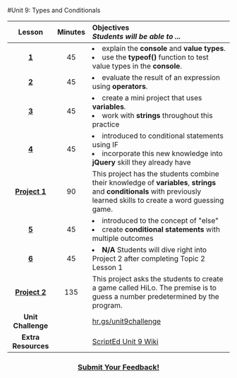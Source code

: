 #Unit 9: Types and Conditionals

|Lesson|Minutes|Objectives <br> *Students will be able to ...*|
|:-------:|:-------:|:-------|
|[**1**](https://docs.google.com/presentation/d/1sSs1eipYkWUv-Q2f89f8W7c7VonvglekrFlGgBDHXYc/edit#slide=id.g1b20bbcb39_0_1)|45|<li> explain  the **console** and **value types**.</li> <li> use the **typeof()** function to test value types in the **console**. </li>|
|[**2**](https://docs.google.com/presentation/d/1sSs1eipYkWUv-Q2f89f8W7c7VonvglekrFlGgBDHXYc/edit#slide=id.g1b20bbcb39_0_1)|45|<li> evaluate the result of an expression using **operators**.</li>|
|[**3**](https://docs.google.com/presentation/d/1sSs1eipYkWUv-Q2f89f8W7c7VonvglekrFlGgBDHXYc/edit#slide=id.g1b20bbcb39_0_1)|45|<li> create a mini project that uses **variables**.</li> <li> work with **strings** throughout this practice </li>|
|[**4**](https://docs.google.com/presentation/d/1sSs1eipYkWUv-Q2f89f8W7c7VonvglekrFlGgBDHXYc/edit#slide=id.g1b20bbcb39_0_1)|45|<li> introduced to conditional statements using IF</li> <li> incorporate this new knowledge into **jQuery** skill they already have </li> |
|[**Project 1**](https://docs.google.com/presentation/d/1sSs1eipYkWUv-Q2f89f8W7c7VonvglekrFlGgBDHXYc/edit#slide=id.g1b20bbcb39_0_1)|90|This project has the students combine their knowledge of **variables**, **strings** and **conditionals** with previously learned skills to create a word guessing game.|
|[**5**](https://docs.google.com/presentation/d/1sSs1eipYkWUv-Q2f89f8W7c7VonvglekrFlGgBDHXYc/edit#slide=id.g1b20bbcb39_0_1)|45|<li> introduced to the concept of "else"</li> <li> create **conditional statements** with multiple outcomes</li> |
|[**6**](https://docs.google.com/presentation/d/1sSs1eipYkWUv-Q2f89f8W7c7VonvglekrFlGgBDHXYc/edit#slide=id.g1b20bbcb39_0_1)|45|<li> <strong>N/A</strong> Students will dive right into Project 2 after completing Topic 2 Lesson 1</li> |
|[**Project 2**](https://docs.google.com/presentation/d/1sSs1eipYkWUv-Q2f89f8W7c7VonvglekrFlGgBDHXYc/edit#slide=id.g1b20bbcb39_0_1)|135|This project asks the students to create a game called HiLo. The premise is to guess a number predetermined by the program.|
|**Unit Challenge**||<a  href="hr.gs/unit9challenge">hr.gs/unit9challenge</a>|10|
|**Extra Resources**||<a href="https://github.com/ScriptEdcurriculum/curriculum2016/wiki/foundationsCourse#unit-9-conditionals-variables--strings">ScriptEd Unit 9 Wiki</a>|


<h3 align="center"><a href="https://docs.google.com/forms/d/e/1FAIpQLSfx0wkLyw_jSOhWR2yY8GTR8TV2NXYZc40us7aPHnl9bO6WAQ/viewform">Submit Your Feedback!</a></h3>



